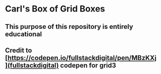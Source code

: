 # Carl's Box of Grid Boxes


## This purpose of this repository is entirely educational

## Credit to [https://codepen.io/fullstackdigital/pen/MBzKXj](fullstackdigital) codepen for grid3